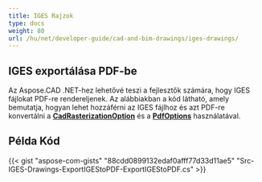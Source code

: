 ```yaml
---
title: IGES Rajzok
type: docs
weight: 80
url: /hu/net/developer-guide/cad-and-bim-drawings/iges-drawings/
---
```


## **IGES exportálása PDF-be**

Az Aspose.CAD .NET-hez lehetővé teszi a fejlesztők számára, hogy IGES fájlokat PDF-re rendereljenek. Az alábbiakban a kód látható, amely bemutatja, hogyan lehet hozzáférni az IGES fájlhoz és azt PDF-re konvertálni a [**CadRasterizationOption**](https://reference.aspose.com/cad/net/aspose.cad.imageoptions/cadrasterizationoptions) és a [**PdfOptions**](https://reference.aspose.com/cad/net/aspose.cad.imageoptions/pdfoptions) használatával.

## Példa Kód

{{< gist "aspose-com-gists" "88cdd0899132edaf0afff77d33d11ae5" "Src-IGES-Drawings-ExportIGEStoPDF-ExportIGEStoPDF.cs" >}}
